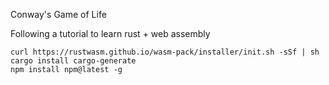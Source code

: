 Conway's Game of Life

Following a tutorial to learn rust + web assembly

```
curl https://rustwasm.github.io/wasm-pack/installer/init.sh -sSf | sh
cargo install cargo-generate
npm install npm@latest -g
```